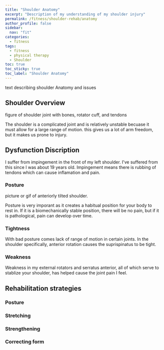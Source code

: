```yaml
---
title: "Shoulder Anatomy"
excerpt: "Description of my understanding of my shoulder injury"
permalink: /fitness/shoulder-rehab/anatomy
author_profile: false
sidebar:
  nav: "fit"
categories:
  - fitness
tags:
  - fitness
  - physical therapy
  - Shoulder
toc: true
toc_sticky: true
toc_label: "Shoulder Anatomy"
---
```


text describing shoulder Anatomy and issues

## Shoulder Overview

figure of shoulder joint with bones, rotator cuff, and tendons

The shoulder is a complicated joint and is relatively unstable becuase it must allow for a large range of motion. this gives us a lot of arm freedom, but it makes us prone to injury.

## Dysfunction Discription

I suffer from impingement in the front of my left shoulder. I've suffered from this since I was about 19 years old. Impingement means there is rubbing of tendons which can cause inflamation and pain.

### Posture

picture or gif of anteriorly tilted shoulder.

Posture is very imporant as it creates a habitual position for your body to rest in. If it is a biomechanically stable position, there will be no pain, but if it is pathological, pain can develop over time.

### Tightness

With bad posture comes lack of range of motion in certain joints. In the shoulder specifically, anterior rotation causes the suprispinatus to be tight.

### Weakness

Weakness in my external rotators and serratus anterior, all of which serve to stablize your shoulder, has helped cause the joint pain I feel. 


## Rehabilitation strategies

### Posture

### Stretching

### Strengthening

### Correcting form
